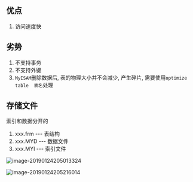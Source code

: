 ## 优点

1. 访问速度快

## 劣势

1. 不支持事务
2. 不支持外键
3. `MyISAM`删除数据后, 表的物理大小并不会减少, 产生碎片, 需要使用`optimize  table  表名`处理

## 存储文件

索引和数据分开的

1. xxx.frm  --- 表结构
2. xxx.MYD --- 数据文件
3. xxx.MYI --- 索引文件

![image-20190124205013324](https://youpaiyun.zongqilive.cn/image/006tNc79ly1fzhys457g2j31ec0pi492.jpg)

![image-20190124205216014](https://youpaiyun.zongqilive.cn/image/006tNc79ly1fzhyu97howj31jm0t6tos.jpg)